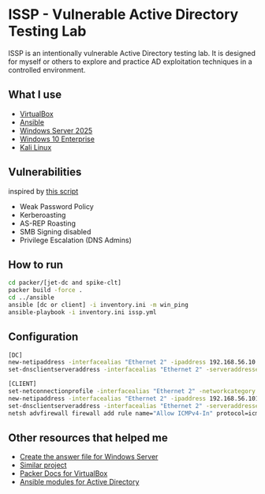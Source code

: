 # ISSP - Vulnerable Active Directory Testing Lab

ISSP is an intentionally vulnerable Active Directory testing lab. It is designed for myself or others to explore and practice AD exploitation techniques in a controlled environment.

## What I use
- [VirtualBox](https://www.virtualbox.org/)
- [Ansible](https://www.ansible.com/)
- [Windows Server 2025](https://www.microsoft.com/en-us/evalcenter/evaluate-windows-server-2025)
- [Windows 10 Enterprise](https://www.microsoft.com/en-us/evalcenter/evaluate-windows-10-enterprise)
- [Kali Linux](https://www.kali.org/)

## Vulnerabilities
inspired by [this script](https://github.com/safebuffer/vulnerable-AD)
- Weak Password Policy
- Kerberoasting
- AS-REP Roasting
- SMB Signing disabled
- Privilege Escalation (DNS Admins)

## How to run
```bash
cd packer/[jet-dc and spike-clt]
packer build -force .
cd ../ansible
ansible [dc or client] -i inventory.ini -m win_ping
ansible-playbook -i inventory.ini issp.yml
```

## Configuration
```bash
[DC]
new-netipaddress -interfacealias "Ethernet 2" -ipaddress 192.168.56.10 -prefixlength 24
set-dnsclientserveraddress -interfacealias "Ethernet 2" -serveraddresses 192.168.56.10

[CLIENT]
set-netconnectionprofile -interfacealias "Ethernet 2" -networkcategory private
new-netipaddress -interfacealias "Ethernet 2" -ipaddress 192.168.56.101 -prefixlength 24 -defaultgateway 192.168.56.10
set-dnsclientserveraddress -interfacealias "Ethernet 2" -serveraddresses 192.168.56.10
netsh advfirewall firewall add rule name="Allow ICMPv4-In" protocol=icmpv4:8,any dir=in action=allow
```

## Other resources that helped me
- [Create the answer file for Windows Server](https://github.com/chef/bento/blob/main/packer_templates/win_answer_files/2025/Autounattend.xml)
- [Similar project](https://github.com/dteslya/win-iac-lab)
- [Packer Docs for VirtualBox](https://developer.hashicorp.com/packer/integrations/hashicorp/virtualbox/latest/components/builder/iso)
- [Ansible modules for Active Directory](https://galaxy.ansible.com/ui/repo/published/microsoft/ad/docs/?extIdCarryOver=true&sc_cid=701f2000001OH7YAAW)
